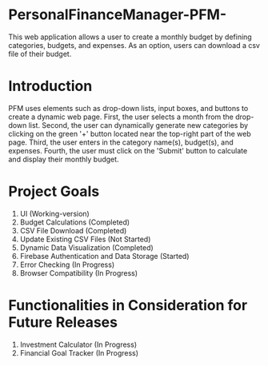 # PersonalFinanceManager-PFM-

This web application allows a user to create a monthly budget by defining categories, budgets, and expenses. As an option, users can download a csv file of their budget.

# Introduction
PFM uses elements such as drop-down lists, input boxes, and buttons to create a dynamic web page. First, the user selects a month from the drop-down list. Second, the user can dynamically generate new categories by clicking on the green '+' button located near the top-right part of the web page. Third, the user enters in the category name(s), budget(s), and expenses. Fourth, the user must click on the 'Submit' button to calculate and display their monthly budget.

# Project Goals
1) UI (Working-version)
2) Budget Calculations (Completed)
3) CSV File Download (Completed)
4) Update Existing CSV Files (Not Started)
4) Dynamic Data Visualization (Completed)
5) Firebase Authentication and Data Storage (Started)
6) Error Checking (In Progress)
7) Browser Compatibility (In Progress)

# Functionalities in Consideration for Future Releases
1) Investment Calculator (In Progress)
2) Financial Goal Tracker (In Progress)
